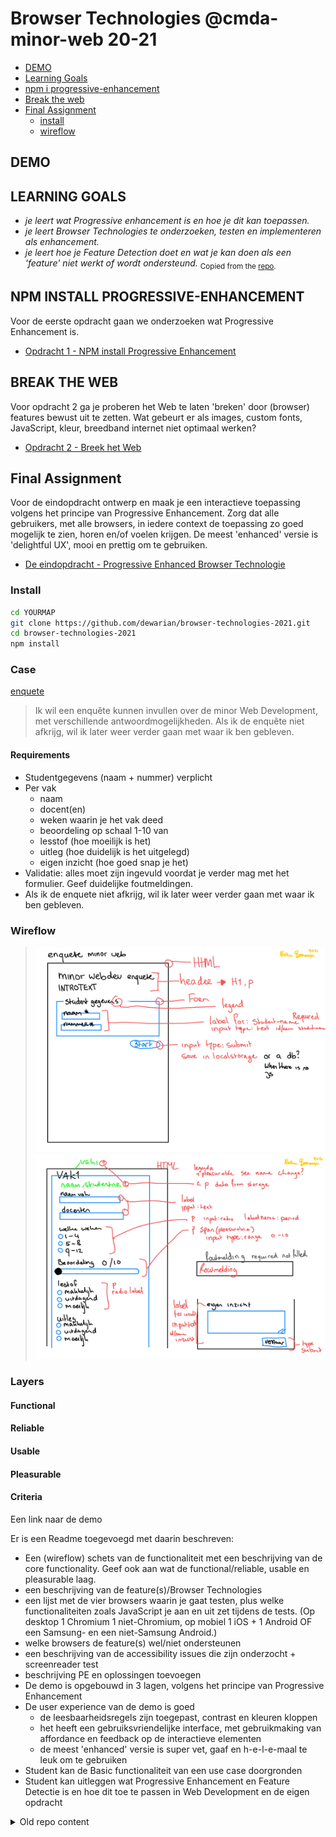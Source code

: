 # Browser Technologies @cmda-minor-web 20-21

<!-- TAGS HERE -->

- [DEMO]()
- [Learning Goals]()
- [npm i progressive-enhancement]()
- [Break the web]()
- [Final Assignment]()
  - [install]()
  - [wireflow]()

## DEMO

## LEARNING GOALS

- _je leert wat Progressive enhancement is en hoe je dit kan toepassen._
- _je leert Browser Technologies te onderzoeken, testen en implementeren als enhancement._
- _je leert hoe je Feature Detection doet en wat je kan doen als een 'feature' niet werkt of wordt ondersteund._
  <sub>Copied from the [repo](https://github.com/bazottie/browser-technologies-1920).</sub>

## NPM INSTALL PROGRESSIVE-ENHANCEMENT

Voor de eerste opdracht gaan we onderzoeken wat Progressive Enhancement is.

- [Opdracht 1 - NPM install Progressive Enhancement](course/Opdracht1.md)

## BREAK THE WEB

Voor opdracht 2 ga je proberen het Web te laten 'breken' door (browser) features bewust uit te zetten. Wat gebeurt er als images, custom fonts, JavaScript, kleur, breedband internet niet optimaal werken?

- [Opdracht 2 - Breek het Web](course/Opdracht2.md)

## Final Assignment

Voor de eindopdracht ontwerp en maak je een interactieve toepassing volgens het principe van Progressive Enhancement. Zorg dat alle gebruikers, met alle browsers, in iedere context de toepassing zo goed mogelijk te zien, horen en/of voelen krijgen. De meest 'enhanced' versie is 'delightful UX', mooi en prettig om te gebruiken.

- [De eindopdracht - Progressive Enhanced Browser Technologie](course/Eindopdracht.md)

### Install

```ZSH
cd YOURMAP
git clone https://github.com/dewarian/browser-technologies-2021.git
cd browser-technologies-2021
npm install
```

### Case

[enquete](https://github.com/dewarian/browser-technologies-2021/blob/master/course/Usecase-enquete.md)

> Ik wil een enquête kunnen invullen over de minor Web Development, met verschillende antwoordmogelijkheden. Als ik de enquête niet afkrijg, wil ik later weer verder gaan met waar ik ben gebleven.

#### Requirements

- Studentgegevens (naam + nummer) verplicht
- Per vak
  - naam
  - docent(en)
  - weken waarin je het vak deed
  - beoordeling op schaal 1-10 van
  - lesstof (hoe moeilijk is het)
  - uitleg (hoe duidelijk is het uitgelegd)
  - eigen inzicht (hoe goed snap je het)
- Validatie: alles moet zijn ingevuld voordat je verder mag met het formulier. Geef duidelijke foutmeldingen.
- Als ik de enquete niet afkrijg, wil ik later weer verder gaan met waar ik ben gebleven.

### Wireflow

> ![](./Brot-1.jpg) ![](./Brot-2.jpg)

### Layers

#### Functional

#### Reliable

#### Usable

#### Pleasurable

#### Criteria

Een link naar de demo

Er is een Readme toegevoegd met daarin beschreven:

- Een (wireflow) schets van de functionaliteit met een beschrijving van de core functionality. Geef ook aan wat de functional/reliable, usable en pleasurable laag.
- een beschrijving van de feature(s)/Browser Technologies
- een lijst met de vier browsers waarin je gaat testen, plus welke functionaliteiten zoals JavaScript je aan en uit zet tijdens de tests. (Op desktop 1 Chromium 1 niet-Chromium, op mobiel 1 iOS + 1 Android OF een Samsung- en een niet-Samsung Android.)
- welke browsers de feature(s) wel/niet ondersteunen
- een beschrijving van de accessibility issues die zijn onderzocht + screenreader test
- beschrijving PE en oplossingen toevoegen
- De demo is opgebouwd in 3 lagen, volgens het principe van Progressive Enhancement
- De user experience van de demo is goed
  - de leesbaarheidsregels zijn toegepast, contrast en kleuren kloppen
  - het heeft een gebruiksvriendelijke interface, met gebruikmaking van affordance en feedback op de interactieve elementen
  - de meest 'enhanced' versie is super vet, gaaf en h-e-l-e-maal te leuk om te gebruiken
- Student kan de Basic functionaliteit van een use case doorgronden
- Student kan uitleggen wat Progressive Enhancement en Feature Detectie is en hoe dit toe te passen in Web Development en de eigen opdracht

<details>
<summary>Old repo content</summary>

//Robuuste, toegankelijke websites ontwerpen en maken …

Één van de mooiste [principes](https://www.w3.org/DesignIssues/Principles.html) van het web is dat iedereen met een computer en een browser het web kan gebruik. [Het web is voor iedereen](https://www.youtube.com/watch?v=UMNFehJIi0E). Het is geen gecontroleerde (programmeer) omgeving, je kan er gerust van uit gaan dat niemand precies hetzelfde te zien krijgt als wat jij in je browser ziet. Er zijn technische beperkingen, zoals afmetingen van de browser, grootte van het apparaat, manier van interactie, kwaliteit van de hardware, kwaliteit van het netwerk en er zijn mensen, allemaal verschillende mensen ...

In het vak Browser Technologies gaan we onderzoeken wat Progressive Enhancement is en hoe je dit kan toepassen om goede, robuuste, toegankelijke websites te maken. Voor iedereen. Het web is voor iedereen, in dit vak leer je hoe je daarvoor kan zorgen.

## Opdrachten

het vak bestaat uit 3 opdrachten. In week 1 werken we aan opdracht 1 en 2. Vanaf week 2 werken we aan de eindopdracht.

### Opdracht 1 🛹 NPM install Progressive- enhancement

### Opdracht 2 💔 Breek het Web

### De eindopdracht ✨ Progressive Enhanced Browser Technologie

### Leerdoelen

- _je leert wat Progressive enhancement is en hoe je dit kan toepassen._
- _je leert Browser Technologies te onderzoeken, testen en implementeren als enhancement._
- _je leert hoe je Feature Detection doet en wat je kan doen als een 'feature' niet werkt of wordt ondersteund._

[Rubric](https://docs.google.com/spreadsheets/d/1MV3BWwwg_Zz1n-S_qOM4iSm4gA4M6g0xAxGacyaPuac/)

## Planning & programma

| Planning          | Woensdag                                     | Donderdag                                              | Vrijdag                 |
| ----------------- | -------------------------------------------- | ------------------------------------------------------ | ----------------------- |
| [Week 1](#week-1) | Intro, College + briefing opdracht 1         | Presentaties opdracht 1, college + briefing opdracht 2 | Presentaties opdracht 2 |
| [Week 2](#week-2) | College + Briefing De eindopdracht           | College + werken aan de opdracht                       | Feedbackgesprekken      |
| [Week 3](#week-3) | College + werken aan de opdracht             | College + werken aan de opdracht                       | Feedbackgesprekken      |
| [Week 4](#week-4) | Beoordelingsgesprekken (Dinsdag en Woensdag) | Weekly Nerd                                            | Goede vrijdag           |

### Week 1

Het web is voor iedereen: Deze week gaan we onderzoeken wat Progressive Enhancement is en kennismaken met testen ~~en het device lab~~.

#### Woensdag 10 maart

Browser Technolgies begint op woensdag. In het eerste college krijg je uitleg over het programma en over het nut van Progressive Enancement. Wat is dat eigenlijk? De meeste CMD studenten hebben dit waarschijnlijk al eens gehoord en misschien iets mee gedaan in blok Tech. Progressive Enhancement, oftewel PE, is een manier hoe je je de code van een website kan bouwen zodat alle gebruikers met alle browsers je website zo goed mogelijk te zien krijgen. Met PE kun je robuuste websites bouwen die het altijd doen. PE is een manier van denken.

| Woensdag 10/3 | Wat                                                                               |
| ------------- | --------------------------------------------------------------------------------- |
| 9:30          | College les 1 over het vak, wie, wat, waar en PE                                  |
|               | [Briefing Opdracht 1 🛹 NPM install Progressive-Enhancement](course/Opdracht1.md) |
| 16:00         | Checkout per team                                                                 |

##### Lezen voor les 1 📖

- [Everyone has JavaScript, right? by Stuart Langridge](https://kryogenix.org/code/browser/everyonehasjs.html)

#### Donderdag 11 maart

Donderdag gaan we in je Squad opdracht 1 bekijken en bespreken. Als het goed is heb je een beeld gevormd van Progressive Enhancement. Tijdens de bespreking kun je ook vragen te stellen, samen onderzoeken we wat PE is, waarom het goed is om te begrijpen en misschien kunnen we al wat voorbeelden bespreken hoe je het zou kunnen toepassen.

In het college krijg je uitleg over opdracht 2. Voor deze opdracht ga je proberen het web te laten 'breken' door (browser) features bewust uit te zetten. Wat gebeurt er als images, custom fonts, JavaScript, kleur, breedband internet niet optimaal werken?

🤟 Vandaag geeft [Aaron Gustafson](https://www.aaron-gustafson.com) een gast-college. hij schreef in 2008 het artikel [Understanding Progressive Enhancement](https://alistapart.com/article/understandingprogressiveenhancement/) waarna deze manier van denken een belangrijk onderdeel werd van Web Development. Aaron Gustafson werkt bij Microsoft als 'web standard advocate' met het Edge browser team.

| Donderdag 11/3 | Wat                                                         |
| -------------- | ----------------------------------------------------------- |
| 9:30           | Opdracht 1 bespreken in Squads 🛹                           |
| 10:30          | College les 2 over Browser features                         |
|                | [Briefing Opdracht 2 💔 Breek het web](course/Opdracht2.md) |
| 16:00          | Checkout per team                                           |
| 18:00          | Gastcollege Aaron Gustafson 🤟                              |

Lezen voor les 2 📖

- [The unreasonable effectiveness of simple HTML by Terence Eden](https://shkspr.mobi/blog/2021/01/the-unreasonable-effectiveness-of-simple-html/)

#### Vrijdag 12 maart

Vrijdag bespreken we in clubjes opdracht 2. Zorg dat je de bevindingen van je onderzoek online kan presenteren. We gaan de hele feature lijst doorlopen en alle studenten kunnen laten zien wat ze hebben onderzocht, met voorbeelden, de problemen, cijfers en/of meningen. Bedenk ook hoe je de problemen zou kunnen oplossen.

| Vrijdag 12/3 | Wat                                 |
| ------------ | ----------------------------------- |
| 11:30        | Opdracht 2 bespreken in clubje A 💔 |
| 13:00        | Opdracht 2 bespreken in clubje B 💔 |
| 14:30        | Opdracht 2 bespreken in clubje C 💔 |
| 16:00        | Work Hard Play Hard                 |

### Week 2

In week 2 beginnen we met de eindopdracht. We hebben in week 1 onderzocht wat PE is en welke feautures wel of niet goed worden ondersteund. Deze week gaan we leren hoe je een interactieve toepassing in 3 lagen kan ontwerpen en wat je kan doen als een browser een 'enhancement' niet kan tonen.

#### Woensdag 17 maart

Woensdag krijg je een briefing van de eindopdracht en een college over browsers, en alles (!) wat daarbij hoort. Daarna gaan we aan de slag: als je een interactieve toepassing ontwerpt die alle gebruikers, met alle browsers moeten kunnen zien, dan zul je moeten bedenken hoe je de toepassing in 3 lagen kan opbouwen, eerst bepaal je de core functionaliteit en de user-delight ... schetsen maar!

| Woensdag 17/3 | Wat                                                                                         |
| ------------- | ------------------------------------------------------------------------------------------- |
| 9:30          | College les 3 over browsers, browser detect, support detection en web views                 |
|               | [Briefing eindopdracht ✨ Progressive Enhanced Browser Technologie](course/Eindopdracht.md) |
| 10:30         | Sessies: User Deligt & Core functionaliteit ✨                                              |
| 16:00         | Checkout per team                                                                           |

#### Donderdag 18 maart

Donderdag gaan we voorbeelden van PE en feature detection bespreken in een college over form validatie. Daarna aan de slag met je ontwerp, in clubjes gaan we je ontwerpideeën bespreken en bedenken hoe je dit in 3 lagen zou kunnen bouwen.

🤟 Vandaag geeft [Heydon Pickering](https://heydonworks.com) een gastcollege om 14:00. Heydon Pickering is een web developer, hij geeft lezingen en schrijft over toegankelijkeid en web design o.a. voor [Smashing Magazin](https://www.smashingmagazine.com/author/heydon-pickering/). Vorige week heb je een metafoor voor PE bedacht naar aanleiding van een filmpje van Hedon Pickering zelf. Hij komt vandaag langs! Wat wil je hem vragen over het web?

| Donderdag 18/3 | Wat                               |
| -------------- | --------------------------------- |
| 9:30           | College les 4 over form-validatie |
| 10:30          | Sessies: Bouwen in 3 lagen ✨     |
| 14:00          | Q&A Heydon Pickering 🤟           |
| 16:00          | Checkout per team                 |

Lezen voor les 4 📖

- [Be progressive by Jeremy Keith](https://adactio.com/journal/7706)

#### Vrijdag 19 maart

Vrijdag bespreken we in clubjes de vorderingen voor de eindopdracht. Zorg dat je vandaag weet welke browsers (en devices) jij gaat testen.

| Vrijdag 19/3 | Wat                                  |
| ------------ | ------------------------------------ |
| 11:30        | Vorderingen bespreken in clubje C ✨ |
| 13:00        | Vorderingen bespreken in clubje A ✨ |
| 14:30        | Vorderingen bespreken in clubje B ✨ |
| 16:00        | Work Hard Play Hard                  |

### Week 3

Deze week werken we verder werken aan de eindopdracht en houden we gesprekken om jullie vorderingen te bespreken en vragen te beantwoorden.

#### Woensdag 24 maart

| Woensdag 24/3 | Wat                                    |
| ------------- | -------------------------------------- |
| 9:30          | College les 5 over Viewports           |
| 10:30         | Sessies: Feature detectie en testen ✨ |
| 16:00         | Checkout per team                      |

#### Donderdag 25 maart

Donderdag gaan we verder werken aan de opdracht en doen we code-review sessies.

🤟 Vandaag geeft Ischa Gast een presentatie.

| Donderdag 25/3 | Wat                       |
| -------------- | ------------------------- |
| 9:30           | Gastcollege Ischa Gast 🤟 |
| 10:30          | Sessies: Code-reviews ✨  |
| 16:00          | Checkout per team         |

Lezen voor les 6 📖

- [A minimum viable experience makes for a resilient, inclusive website or app](https://piccalil.li/blog/a-minimum-viable-experience-makes-for-a-resilient-inclusive-website-or-app)

#### Vrijdag 26 maart

Vrijdag bespreken we in clubjes de vorderingen voor de eindopdracht. Zorg dat je een code-review hebt gekregen van twee mede-studenten.

| Vrijdag 26/3 | Wat                                  |
| ------------ | ------------------------------------ |
| 11:30        | Vorderingen bespreken in clubje B ✨ |
| 13:00        | Vorderingen bespreken in clubje C ✨ |
| 14:30        | Vorderingen bespreken in clubje A ✨ |
| 16:00        | Work Hard Play Hard                  |

### Week 4

In week 4 wordt de eindopdracht beoordeeld. Dan gaan we je werk bekijken, bespreken en beoordelen.

| Dinsdag 30/3 | Wat                       |
| ------------ | ------------------------- |
| 9:30 - 15:30 | Beoordelingsgesprekken ✨ |

| Woensdag 31/3 | Wat                       |
| ------------- | ------------------------- |
| 9:30 - 15:30  | Beoordelingsgesprekken ✨ |

| Donderdag 1/4 | Wat                                                                  |
| ------------- | -------------------------------------------------------------------- |
| 14:00         | [Weekly Nerd 2️⃣](https://github.com/cmda-minor-web/weekly-nerd-2021) |

<!-- Add a link to your live demo in Github Pages 🌐-->

<!-- ☝️ replace this description with a description of your own work -->

<!-- replace the code in the /docs folder with your own, so you can showcase your work with GitHub Pages 🌍 -->

<!-- Add a nice poster image here at the end of the week, showing off your shiny frontend 📸 -->

<!-- Maybe a table of contents here? 📚 -->

<!-- How about a section that describes how to install this project? 🤓 -->

<!-- ...but how does one use this project? What are its features 🤔 -->

<!-- Maybe a checklist of done stuff and stuff still on your wishlist? ✅ -->

<!-- How about a license here? 📜 (or is it a licence?) 🤷 -->

</details>
